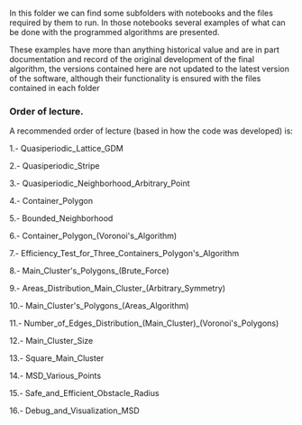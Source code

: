 In this folder we can find some subfolders with notebooks and the files required by them to run. In those notebooks several examples of what can be done with the programmed algorithms are presented.

These examples have more than anything historical value and are in part documentation and record of the original development of the final algorithm, the versions contained here are not updated to the latest version of the software, although their functionality is ensured with the files contained in each folder 

### Order of lecture.
A recommended order of lecture (based in how the code was developed) is:

1.- Quasiperiodic_Lattice_GDM

2.- Quasiperiodic_Stripe

3.- Quasiperiodic_Neighborhood_Arbitrary_Point

4.- Container_Polygon

5.- Bounded_Neighborhood

6.- Container_Polygon_(Voronoi's_Algorithm)

7.- Efficiency_Test_for_Three_Containers_Polygon's_Algorithm

8.- Main_Cluster's_Polygons_(Brute_Force)

9.- Areas_Distribution_Main_Cluster_(Arbitrary_Symmetry)

10.- Main_Cluster's_Polygons_(Areas_Algorithm)

11.- Number_of_Edges_Distribution_(Main_Cluster)_(Voronoi's_Polygons)

12.- Main_Cluster_Size

13.- Square_Main_Cluster

14.- MSD_Various_Points

15.- Safe_and_Efficient_Obstacle_Radius

16.- Debug_and_Visualization_MSD
